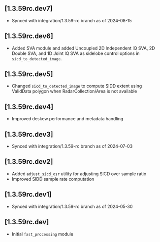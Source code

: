 ## [1.3.59rc.dev7]
- Synced with integration/1.3.59-rc branch as of 2024-08-15

## [1.3.59rc.dev6]
- Added SVA module and added Uncoupled 2D Independent IQ SVA, 2D Double SVA, and 1D Joint IQ SVA as sidelobe control options in `sicd_to_detected_image`.

## [1.3.59rc.dev5]
- Changed `sicd_to_detected_image` to compute SIDD extent using ValidData polygon when RadarCollection/Area is not available

## [1.3.59rc.dev4]
- Improved deskew performance and metadata handling

## [1.3.59rc.dev3]
- Synced with integration/1.3.59-rc branch as of 2024-07-03

## [1.3.59rc.dev2]
- Added `adjust_sicd_osr` utility for adjusting SICD over sample ratio
- Improved SIDD sample rate computation

## [1.3.59rc.dev1]
- Synced with integration/1.3.59-rc branch as of 2024-05-30

## [1.3.59rc.dev]
- Initial `fast_processing` module
